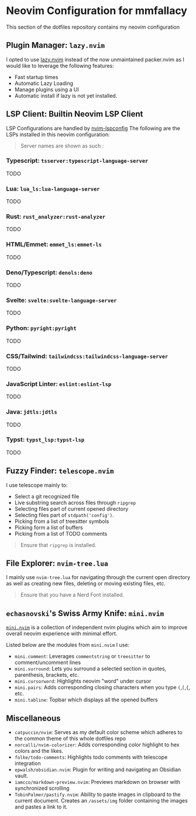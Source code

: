 # Neovim Configuration for mmfallacy
This section of the dotfiles repository contains my neovim configuration

## Plugin Manager: `lazy.nvim`
I opted to use [lazy.nvim](https://github.com/folke/lazy.nvim) instead of the now unmaintained packer.nvim as I would like to leverage the following features:
- Fast startup times
- Automatic Lazy Loading
- Manage plugins using a UI
- Automatic install if lazy is not yet installed.

## LSP Client: Builtin Neovim LSP Client
LSP Configurations are handled by [nvim-lspconfig](https://github.com/neovim/nvim-lspconfig)
The following are the LSPs installed in this neovim configuration:
> Server names are shown as such <nvim-lspconfig name>:<mason-lspconfig name>
### Typescript: `tsserver:typescript-language-server`
TODO

### Lua: `lua_ls:lua-language-server`
TODO

### Rust: `rust_analyzer:rust-analyzer`
TODO

### HTML/Emmet: `emmet_ls:emmet-ls`
TODO

### Deno/Typescript: `denols:deno`
TODO

### Svelte: `svelte:svelte-language-server`
TODO

### Python: `pyright:pyright`
TODO

### CSS/Tailwind: `tailwindcss:tailwindcss-language-server`
TODO

### JavaScript Linter: `eslint:eslint-lsp`
TODO

### Java: `jdtls:jdtls`
TODO

### Typst: `typst_lsp:typst-lsp`
TODO

## Fuzzy Finder: `telescope.nvim`
I use telescope mainly to:
- Select a git recognized file
- Live substring search across files through `ripgrep`
- Selecting files part of current opened directory
- Selecting files part of `stdpath('config')`.
- Picking from a list of treesitter symbols
- Picking form a list of buffers
- Picking from a list of TODO comments

> Ensure that `ripgrep` is installed.

## File Explorer: `nvim-tree.lua`
I mainly use `nvim-tree.lua` for navigating through the current open directory as well as creating new files, deleting or moving existing files, etc.

> Ensure that you have a Nerd Font installed.

## `echasnovski`'s Swiss Army Knife: `mini.nvim`
[`mini.nvim`](https://github.com/echasnovski/mini.nvim) is a collection of independent nvim plugins which aim to improve overall neovim experience with minimal effort.

Listed below are the modules from `mini.nvim` I use:
- `mini.comment`: Leverages `commentstring` or `treesitter` to comment/uncomment lines
- `mini.surround`: Lets you surround a selected section in quotes, parenthesis, brackets, etc.
- `mini.cursorword`: Highlights neovim "word" under cursor
- `mini.pairs`: Adds corresponding closing characters when you type `(`,`[`,`{`, etc. 
- `mini.tabline`: Topbar which displays all the opened buffers

## Miscellaneous
- `catpuccin/nvim`: Serves as my default color scheme which adheres to the common theme of this whole dotfiles repo
- `norcalli/nvim-colorizer`: Adds corresponding color highlight to hex colors and the likes.
- `folke/todo-comments`: Highlights todo comments with telescope integration
- `epwalsh/obsidian.nvim`: Plugin for writing and navigating an Obsidian vault.
- `iamcco/markdown-preview.nvim`: Previews markdown on browser with synchronized scrolling
- `TobinPalmer/pastify.nvim`: Ability to paste images in clipboard to the current document. Creates an `/assets/img` folder containing the images and pastes a link to it.


